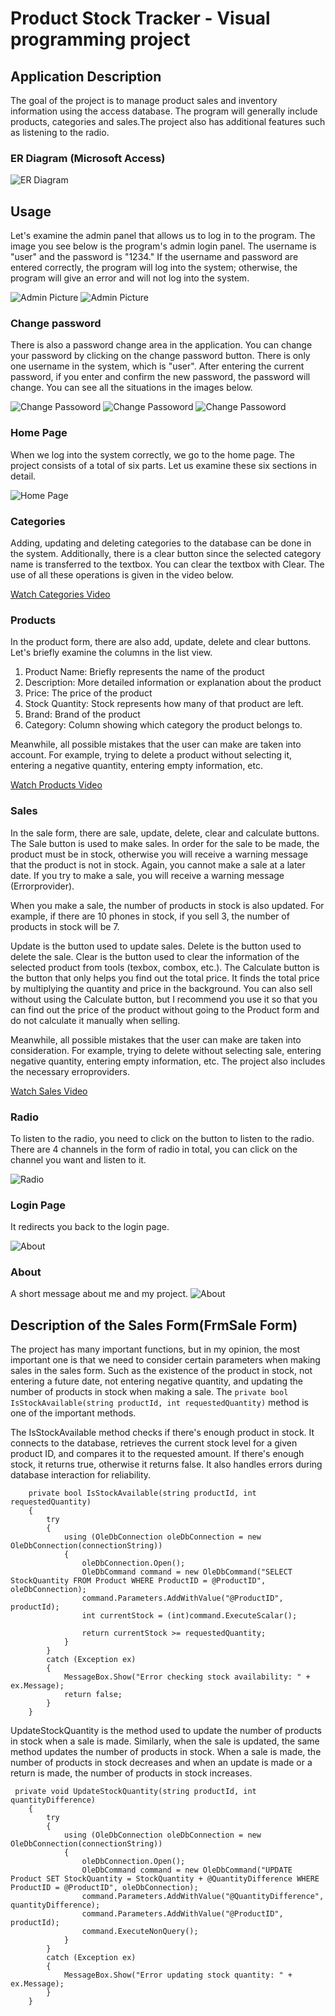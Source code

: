 # Product Stock Tracker - Visual programming project

## Application Description
The goal of the project is to manage product sales and inventory information using the access database. The program will generally include products, categories and sales.The project also has additional features such as listening to the radio.

### ER Diagram (Microsoft Access)
![ER Diagram](https://github.com/ceydahuseini/product_stock_tracker/blob/e703be595f6fdf758e29dc502915bf9b55be16d1/project_images/er_diagram.png)

## Usage
Let's examine the admin panel that allows us to log in to the program. The image you see below is the program's admin login panel. The username is "user" and the password is "1234." If the username and password are entered correctly, the program will log into the system; otherwise, the program will give an error and will not log into the system.

![Admin Picture](https://github.com/ceydahuseini/product_stock_tracker/blob/5aa93d2a47e4ec511a6f32c0ce51d44bed82f1af/project_images/1.png)
![Admin Picture](https://github.com/ceydahuseini/product_stock_tracker/blob/07e1b3d05f3beba43250cb8623d2ab45366eba87/project_images/2.png)

### Change password
There is also a password change area in the application. You can change your password by clicking on the change password button. There is only one username in the system, which is "user". After entering the current password, if you enter and confirm the new password, the password will change. You can see all the situations in the images below.

![Change Passoword](https://github.com/ceydahuseini/product_stock_tracker/blob/07e1b3d05f3beba43250cb8623d2ab45366eba87/project_images/3.png)
![Change Passoword](https://github.com/ceydahuseini/product_stock_tracker/blob/07e1b3d05f3beba43250cb8623d2ab45366eba87/project_images/4.png)
![Change Passoword](https://github.com/ceydahuseini/product_stock_tracker/blob/07e1b3d05f3beba43250cb8623d2ab45366eba87/project_images/5.png)

### Home Page
When we log into the system correctly, we go to the home page. The project consists of a total of six parts. Let us examine these six sections in detail.

![Home Page](https://github.com/ceydahuseini/product_stock_tracker/blob/c49524cfc7d1d1e375a42509ff56aea4926ea16c/project_images/6.png)


### Categories
Adding, updating and deleting categories to the database can be done in the system. Additionally, there is a clear button since the selected category name is transferred to the textbox. You can clear the textbox with Clear. The use of all these operations is given in the video below.

[Watch Categories Video](https://drive.google.com/file/d/1QNsyAphnLe-ZRZallUmuFf_oQmWlVgQT/view?usp=sharing)

### Products
In the product form, there are also add, update, delete and clear buttons. Let's briefly examine the columns in the list view.
1) Product Name: Briefly represents the name of the product
2) Description: More detailed information or explanation about the product
3) Price: The price of the product
4) Stock Quantity: Stock represents how many of that product are left.
5) Brand: Brand of the product
6) Category: Column showing which category the product belongs to.

Meanwhile, all possible mistakes that the user can make are taken into account. For example, trying to delete a product without selecting it, entering a negative quantity, entering empty information, etc.

[Watch Products Video](https://drive.google.com/file/d/1PVVK8oDBhOPhBGid3HWXXGz5DSkEObDc/view?usp=sharing)

### Sales
In the sale form, there are sale, update, delete, clear and calculate buttons.
The Sale button is used to make sales. In order for the sale to be made, the product must be in stock, otherwise you will receive a warning message that the product is not in stock. Again, you cannot make a sale at a later date. If you try to make a sale, you will receive a warning message (Errorprovider).

When you make a sale, the number of products in stock is also updated.
For example, if there are 10 phones in stock, if you sell 3, the number of products in stock will be 7.

Update is the button used to update sales.
Delete is the button used to delete the sale.
Clear is the button used to clear the information of the selected product from tools (texbox, combox, etc.).
The Calculate button is the button that only helps you find out the total price. It finds the total price by multiplying the quantity and price in the background. You can also sell without using the Calculate button, but I recommend you use it so that you can find out the price of the product without going to the Product form and do not calculate it manually when selling.

Meanwhile, all possible mistakes that the user can make are taken into consideration. For example, trying to delete without selecting sale, entering negative quantity, entering empty information, etc. The project also includes the necessary erroproviders.

[Watch Sales Video](https://drive.google.com/file/d/1Ooe3-zLm36t8en7_CINzeyUCeQlttqmK/view?usp=sharing)


### Radio
To listen to the radio, you need to click on the button to listen to the radio. There are 4 channels in the form of radio in total, you can click on the channel you want and listen to it.

![Radio](https://github.com/ceydahuseini/product_stock_tracker/blob/61a6d913ab798d65d4aca892101ec3a4e8f3d3f0/project_images/7.png)

### Login Page
It redirects you back to the login page.

![About](https://github.com/ceydahuseini/product_stock_tracker/blob/3251edf0c9315d1193b17a2a4e02cd8eb65025ba/project_images/9.png)

### About
A short message about me and my project.
![About](https://github.com/ceydahuseini/product_stock_tracker/blob/61a6d913ab798d65d4aca892101ec3a4e8f3d3f0/project_images/8.png)

## Description of the Sales Form(FrmSale Form)
The project has many important functions, but in my opinion, the most important one is that we need to consider certain parameters when making sales in the sales form. Such as the existence of the product in stock, not entering a future date, not entering negative quantity, and updating the number of products in stock when making a sale.
The `private bool IsStockAvailable(string productId, int requestedQuantity)` method is one of the important methods.

The IsStockAvailable method checks if there's enough product in stock. It connects to the database, retrieves the current stock level for a given product ID, and compares it to the requested amount. If there's enough stock, it returns true, otherwise it returns false. It also handles errors during database interaction for reliability.

        private bool IsStockAvailable(string productId, int requestedQuantity)
        {
            try
            {
                using (OleDbConnection oleDbConnection = new OleDbConnection(connectionString))
                {
                    oleDbConnection.Open();
                    OleDbCommand command = new OleDbCommand("SELECT StockQuantity FROM Product WHERE ProductID = @ProductID", oleDbConnection);
                    command.Parameters.AddWithValue("@ProductID", productId);
                    int currentStock = (int)command.ExecuteScalar();

                    return currentStock >= requestedQuantity;
                }
            }
            catch (Exception ex)
            {
                MessageBox.Show("Error checking stock availability: " + ex.Message);
                return false;
            }
        }

UpdateStockQuantity is the method used to update the number of products in stock when a sale is made. Similarly, when the sale is updated, the same method updates the number of products in stock. When a sale is made, the number of products in stock decreases and when an update is made or a return is made, the number of products in stock increases.

     private void UpdateStockQuantity(string productId, int quantityDifference)
        {
            try
            {
                using (OleDbConnection oleDbConnection = new OleDbConnection(connectionString))
                {
                    oleDbConnection.Open();
                    OleDbCommand command = new OleDbCommand("UPDATE Product SET StockQuantity = StockQuantity + @QuantityDifference WHERE ProductID = @ProductID", oleDbConnection);
                    command.Parameters.AddWithValue("@QuantityDifference", quantityDifference);
                    command.Parameters.AddWithValue("@ProductID", productId);
                    command.ExecuteNonQuery();
                }
            }
            catch (Exception ex)
            {
                MessageBox.Show("Error updating stock quantity: " + ex.Message);
            }
        }


